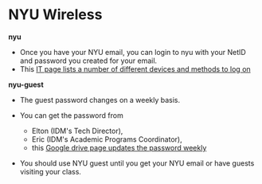 # NYU Wireless

**nyu**

* Once you have your NYU email, you can login to nyu with your NetID and password you created for your email.
* This [IT page lists a number of different devices and methods to log on](https://nyu.service-now.com/servicelink/search_results.do?sysparm_search=NYURoamConnect)

**nyu-guest**

* The guest password changes on a weekly basis.
* You can get the password from 
  * Elton \(IDM's Tech Director\), 
  * Eric \(IDM's Academic Programs Coordinator\), 
  * this [Google drive page updates the password weekly](https://docs.google.com/presentation/d/11Cl0_nAqK54y9VNkvpGxOdtDu6SAy7gXDhjXcrcDBoQ/edit#slide=id.p)

* You should use NYU guest until you get your NYU email or have guests visiting your class.

